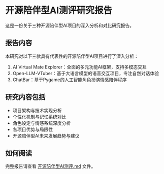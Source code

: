 # 开源陪伴型AI测评研究报告

这是一份关于三种开源陪伴型AI项目的深入分析和对比研究报告。

## 报告内容

本研究对以下三款具有代表性的开源陪伴型AI项目进行了深入分析：
1. AI Virtual Mate Explorer：全面的多元功能AI框架，支持多模态交互
2. Open-LLM-VTuber：基于大语言模型的语音交互项目，专注自然对话体验
3. ChatBar：基于Pygame的人工智能角色扮演情感陪伴程序

## 研究内容包括

- 项目架构与技术实现分析
- 个性化机制与记忆系统对比
- 角色设定与情感系统深度分析
- 各项目优势与局限性
- 开源陪伴型AI未来发展趋势与建议

## 如何阅读

完整报告请查看 [开源陪伴型AI测评.md](开源陪伴型AI测评.md) 文件。 
